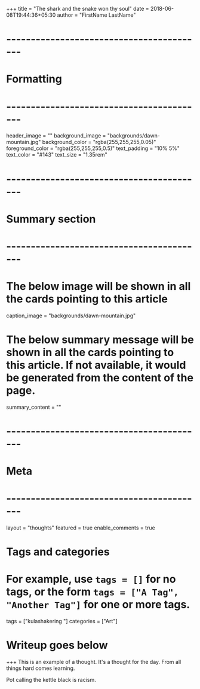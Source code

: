 +++
title = "The shark and the snake won thy soul"
date = 2018-06-08T19:44:36+05:30
author = "FirstName LastName"

# -----------------------------------------
# Formatting
# -----------------------------------------
header_image = ""
background_image = "backgrounds/dawn-mountain.jpg"
background_color = "rgba(255,255,255,0.05)"
foreground_color = "rgba(255,255,255,0.5)"
text_padding = "10% 5%"
text_color = "#143"
text_size = "1.35rem"
# -----------------------------------------
# Summary section
# -----------------------------------------
# The below image will be shown in all the cards pointing to this article
caption_image = "backgrounds/dawn-mountain.jpg"
# The below summary message will be shown in all the cards pointing to this article. If not available, it would be generated from the content of the page.
summary_content = ""
# -----------------------------------------
# Meta
# -----------------------------------------
layout = "thoughts"
featured = true
enable_comments = true

# Tags and categories
# For example, use `tags = []` for no tags, or the form `tags = ["A Tag", "Another Tag"]` for one or more tags.
tags = ["kulashakering "]
categories = ["Art"]

# Writeup goes below
+++
This is an example of a thought. It's a thought for the day. From all things hard comes learning.

Pot calling the kettle black is racism.